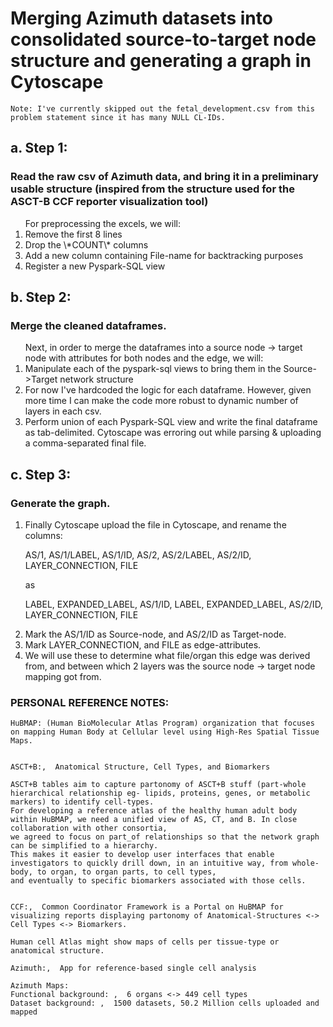 # Merging Azimuth datasets into consolidated source-to-target node structure and generating a graph in Cytoscape


```
Note: I've currently skipped out the fetal_development.csv from this problem statement since it has many NULL CL-IDs.
```


## a. Step 1:

### Read the raw csv of Azimuth data, and bring it in a preliminary usable structure (inspired from the structure used for the ASCT-B CCF reporter visualization tool)

<ol>
For preprocessing the excels, we will:
<li>Remove the first 8 lines</li>
<li>Drop the \*COUNT\* columns</li>
<li>Add a new column containing File-name for backtracking purposes</li>
<li>Register a new Pyspark-SQL view</li>
</ol>


## b. Step 2:

### Merge the cleaned dataframes.

<ol>
Next, in order to merge the dataframes into a source node -> target node with attributes for both nodes and the edge, we will:
<li>Manipulate each of the pyspark-sql views to bring them in the Source->Target network structure</li>
<li>For now I've hardcoded the logic for each dataframe. However, given more time I can make the code more robust to dynamic number of layers in each csv.</li>
<li>Perform union of each Pyspark-SQL view and write the final dataframe as tab-delimited. Cytoscape was erroring out while parsing & uploading a comma-separated final file.</li>
</ol>


## c. Step 3:

### Generate the graph.

<ol>
<li>Finally Cytoscape upload the file in Cytoscape, and rename the columns:</li>

AS/1,  AS/1/LABEL,  AS/1/ID,  AS/2,  AS/2/LABEL,  AS/2/ID,  LAYER_CONNECTION,  FILE

as

LABEL,  EXPANDED_LABEL,  AS/1/ID,  LABEL,  EXPANDED_LABEL,  AS/2/ID, LAYER_CONNECTION,  FILE

<li>Mark the AS/1/ID as Source-node, and AS/2/ID as Target-node.</li>
<li>Mark LAYER_CONNECTION, and FILE as edge-attributes.</li>
<li>We will use these to determine what file/organ this edge was derived from, and between which 2 layers was the source node -> target node mapping got from.</li>
</ol>






### PERSONAL REFERENCE NOTES:

```
HuBMAP: (Human BioMolecular Atlas Program) organization that focuses on mapping Human Body at Cellular level using High-Res Spatial Tissue Maps.


ASCT+B:,  Anatomical Structure, Cell Types, and Biomarkers

ASCT+B tables aim to capture partonomy of ASCT+B stuff (part-whole hierarchical relationship eg- lipids, proteins, genes, or metabolic markers) to identify cell-types.
For developing a reference atlas of the healthy human adult body within HuBMAP, we need a unified view of AS, CT, and B. In close collaboration with other consortia, 
we agreed to focus on part_of relationships so that the network graph can be simplified to a hierarchy. 
This makes it easier to develop user interfaces that enable investigators to quickly drill down, in an intuitive way, from whole-body, to organ, to organ parts, to cell types, 
and eventually to specific biomarkers associated with those cells.


CCF:,  Common Coordinator Framework is a Portal on HuBMAP for visualizing reports displaying partonomy of Anatomical-Structures <-> Cell Types <-> Biomarkers.

Human cell Atlas might show maps of cells per tissue-type or anatomical structure.

Azimuth:,  App for reference-based single cell analysis

Azimuth Maps:
Functional background: ,  6 organs <-> 449 cell types
Dataset background: ,  1500 datasets, 50.2 Million cells uploaded and mapped
```